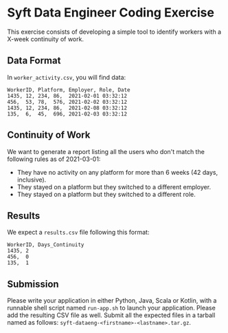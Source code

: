 # Syft Data Engineer Coding Exercise

This exercise consists of developing a simple tool to identify workers with a X-week continuity of work.

## Data Format

In `worker_activity.csv`, you will find data:

```
WorkerID, Platform, Employer, Role, Date
1435, 12, 234, 86,  2021-02-01 03:32:12
456,  53, 78,  576, 2021-02-02 03:32:12
1435, 12, 234, 86,  2021-02-08 03:32:12
135,  6,  45,  696, 2021-02-03 03:32:12
```

## Continuity of Work

We want to generate a report listing all the users who don't match the following rules as of 2021-03-01:

* They have no activity on any platform for more than 6 weeks (42 days, inclusive).
* They stayed on a platform but they switched to a different employer.
* They stayed on a platform but they switched to a different role.


## Results

We expect a `results.csv` file following this format:

```
WorkerID, Days_Continuity
1435, 2
456,  0
135,  1
```

## Submission

Please write your application in either Python, Java, Scala or Kotlin, with a runnable shell script named `run-app.sh` to launch your application.
Please add the resulting CSV file as well.
Submit all the expected files in a tarball named as follows: `syft-dataeng-<firstname>-<lastname>.tar.gz`.
